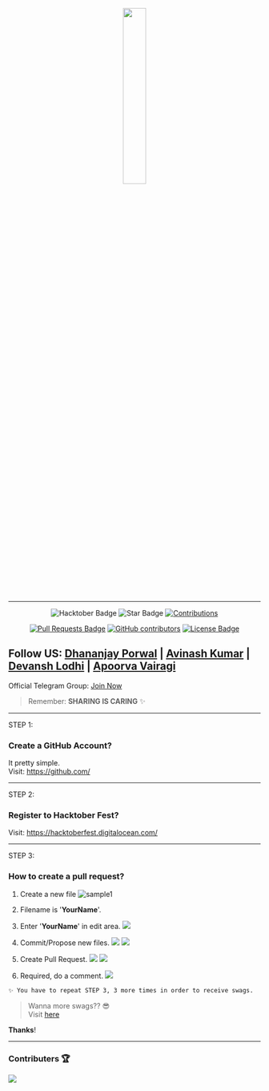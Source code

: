<p align="center">
    <a href="https://hacktoberfest.digitalocean.com/">
       <img src="https://raw.githubusercontent.com/DhananjayPorwal/hacktoberfest2021/29f04921cac13eb65b327bb29ff66bc03e4f60b1/example/logo-hacktoberfest-full.svg" width="30%">
    </a>
</p>

---
<div align="center">
  
<img src="https://img.shields.io/badge/hacktoberfest-2022-blueviolet" alt="Hacktober Badge"/>
 <img src="https://img.shields.io/static/v1?label=%F0%9F%8C%9F&message=If%20Useful&style=style=flat&color=BC4E99" alt="Star Badge"/>
 <a href="https://github.com/DhananjayPorwal" ><img src="https://img.shields.io/badge/Contributions-welcome-violet.svg?style=flat&logo=git" alt="Contributions" /></a>

<a href="https://github.com/DhananjayPorwal/hacktoberfest2021/pulls"><img src="https://img.shields.io/github/issues-pr/DhananjayPorwal/hacktoberfest2021" alt="Pull Requests Badge"/></a>
<a href="https://github.com/DhananjayPorwal/hacktoberfest2021/graphs/contributors"><img alt="GitHub contributors" src="https://img.shields.io/github/contributors/DhananjayPorwal/hacktoberfest2021?color=2b9348"></a>
<a href="https://github.com/DhananjayPorwal/hacktoberfest2021/blob/master/LICENSE"><img src="https://img.shields.io/github/license/DhananjayPorwal/hacktoberfest2021?color=2b9348" alt="License Badge"/></a>

</div>

Follow US:
[Dhananjay Porwal](https://github.com/DhananjayPorwal) |
[Avinash Kumar](https://github.com/avi0901) |
[Devansh Lodhi](https://github.com/Ghost1129) |
[Apoorva Vairagi](https://github.com/codesAliecc)
---

Official Telegram Group: [Join Now](https://t.me/virtualmeetinghacktoberfest) 

> Remember: **SHARING IS CARING** ✨

---
STEP 1:
### Create a GitHub Account?
It pretty simple.<br>
Visit: https://github.com/

---
STEP 2:
### Register to Hacktober Fest?
Visit: https://hacktoberfest.digitalocean.com/

---
STEP 3:
### How to create a pull request?

1. Create a new file 
![sample1](https://raw.githubusercontent.com/DhananjayPorwal/hacktoberfest2021/main/example/Screenshot%20from%202021-10-03%2018-23-02.png)

2. Filename is '**YourName**'.
3. Enter '**YourName**' in edit area.
![](https://raw.githubusercontent.com/DhananjayPorwal/hacktoberfest2021/main/example/Screenshot%20from%202021-10-03%2018-23-23.png)

4. Commit/Propose new files.
![](https://raw.githubusercontent.com/DhananjayPorwal/hacktoberfest2021/main/example/Screenshot%20from%202021-10-03%2018-23-28.png)
![](https://raw.githubusercontent.com/DhananjayPorwal/hacktoberfest2021/main/example/Screenshot%20from%202021-10-03%2018-39-45.png)

5. Create Pull Request.
![](https://raw.githubusercontent.com/DhananjayPorwal/hacktoberfest2021/main/example/Screenshot%20from%202021-10-03%2018-40-18.png)
![](https://raw.githubusercontent.com/DhananjayPorwal/hacktoberfest2021/main/example/Screenshot%20from%202021-10-03%2018-40-33.png)

6. Required, do a comment.
![](https://raw.githubusercontent.com/DhananjayPorwal/hacktoberfest2021/main/example/Screenshot%20from%202021-10-03%2018-41-45.png)

```markdown
✨ You have to repeat STEP 3, 3 more times in order to receive swags.
```

> Wanna more swags?? 😎 <br>
> Visit [here](https://hacktoberfestswaglist.com/)

**Thanks**!

---

### Contributers 🏆

![](https://contrib.rocks/image?repo=DhananjayPorwal/hacktoberfest2021)
